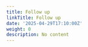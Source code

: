 ```yaml
---
title: Follow up
linkTitle: Follow up
date: '2025-04-29T17:10:00Z'
weight: 0
description: No content
---
```



